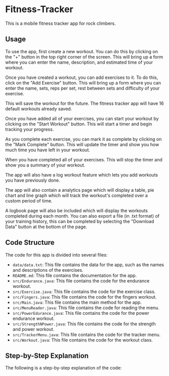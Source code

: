  # Fitness-Tracker

This is a mobile fitness tracker app for rock climbers. 

## Usage

To use the app, first create a new workout. You can do this by clicking on the "+" button in the top right corner of the screen. This will bring up a form where you can enter the name, description, and estimated time of your workout.

Once you have created a workout, you can add exercises to it. To do this, click on the "Add Exercise" button. This will bring up a form where you can enter the name, sets, reps per set, rest between sets and difficulty of your exercise.

This will save the workout for the future. The fitness tracker app will have 16 default workouts already saved.

Once you have added all of your exercises, you can start your workout by clicking on the "Start Workout" button. This will start a timer and begin tracking your progress.

As you complete each exercise, you can mark it as complete by clicking on the "Mark Complete" button. This will update the timer and show you how much time you have left in your workout.

When you have completed all of your exercises. This will stop the timer and show you a summary of your workout.

The app will also have a log workout feature which lets you add workouts you have previously done.

The app will also contain a analytics page which will display a table, pie chart and line graph which will track the workout's completed over a custom period of time.

A logbook page will also be included which will display the workouts completed during each month. You can also export a file (in .txt format) of your training history, this can be completed by selecting the "Download Data" button at the bottom of the page.

## Code Structure

The code for this app is divided into several files:

* `data/data.txt`: This file contains the data for the app, such as the names and descriptions of the exercises.
* `README.md`: This file contains the documentation for the app.
* `src/Endurance.java`: This file contains the code for the endurance workout.
* `src/Exercise.java`: This file contains the code for the exercise class.
* `src/Fingers.java`: This file contains the code for the fingers workout.
* `src/Main.java`: This file contains the main method for the app.
* `src/MenuReader.java`: This file contains the code for reading the menu.
* `src/PowerEdurance.java`: This file contains the code for the power endurance workout.
* `src/StrengthNPower.java`: This file contains the code for the strength and power workout.
* `src/TrackerMenu.java`: This file contains the code for the tracker menu.
* `src/Workout.java`: This file contains the code for the workout class.

## Step-by-Step Explanation
The following is a step-by-step explanation of the code: